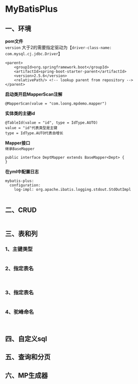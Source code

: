 # MyBatisPlus

## 一、环境

**pom文件**  
`version` 大于2的需要指定驱动为【`driver-class-name: com.mysql.cj.jdbc.Driver`】
~~~
<parent>
    <groupId>org.springframework.boot</groupId>
    <artifactId>spring-boot-starter-parent</artifactId>
    <version>2.5.6</version>
    <relativePath/> <!-- lookup parent from repository -->
</parent>

~~~


**启动类开启MapperScan注解**
~~~
@MapperScan(value = "com.loong.mpdemo.mapper")

~~~


**实体类的主键id**
~~~
@TableId(value = "id", type = IdType.AUTO)
value = "id"代表类型是主键
type = IdType.AUTO代表自增长

~~~



**Mapper接口**  
`继承BaseMapper`
~~~
public interface DeptMapper extends BaseMapper<Dept> {
}

~~~

**在yml中配置日志**
~~~
mybatis-plus:
  configuration:
    log-impl: org.apache.ibatis.logging.stdout.StdOutImpl


~~~

## 二、CRUD
~~~

~~~

## 三、表和列

### 1、主键类型
~~~

~~~

### 2、指定表名
~~~


~~~

### 3、指定表名
~~~

~~~

### 4、驼峰命名
~~~


~~~


## 四、自定义sql

## 五、查询和分页

## 六、MP生成器